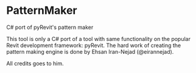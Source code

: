 # PatternMaker
C# port of pyRevit's pattern maker

This tool is only a C# port of a tool with same functionality on the popular Revit development framework: pyRevit. The hard work of creating the pattern making engine is done by Ehsan Iran-Nejad (@eirannejad).

All credits goes to him.
